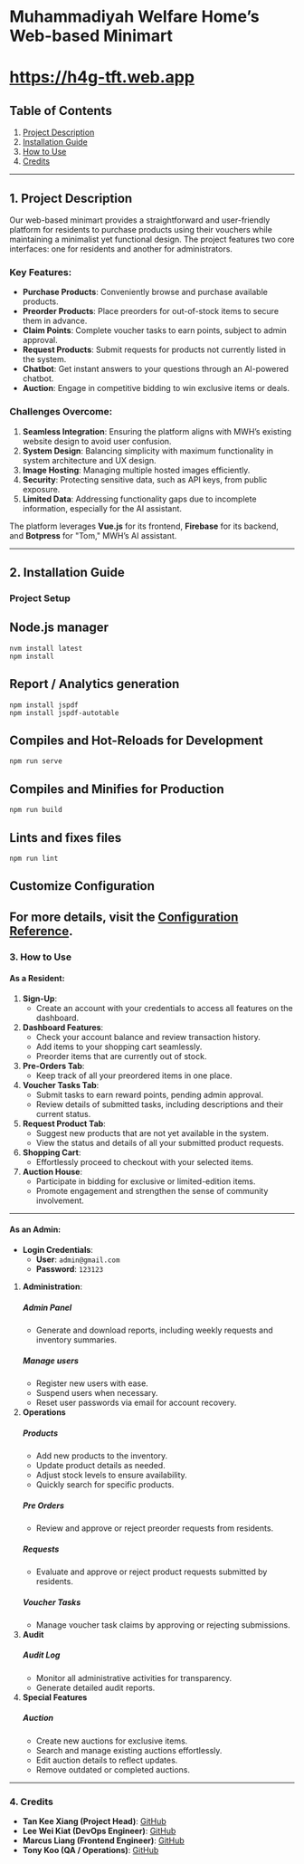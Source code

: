 # Muhammadiyah Welfare Home’s Web-based Minimart

# https://h4g-tft.web.app

## Table of Contents
1. [Project Description](#1-project-description)  
2. [Installation Guide](#2-installation-guide)  
3. [How to Use](#3-how-to-use)  
4. [Credits](#4-credits)  

---

## 1. Project Description

Our web-based minimart provides a straightforward and user-friendly platform for residents to purchase products using their vouchers while maintaining a minimalist yet functional design. The project features two core interfaces: one for residents and another for administrators.

### Key Features:
- **Purchase Products**: Conveniently browse and purchase available products.
- **Preorder Products**: Place preorders for out-of-stock items to secure them in advance.
- **Claim Points**: Complete voucher tasks to earn points, subject to admin approval.
- **Request Products**: Submit requests for products not currently listed in the system.
- **Chatbot**: Get instant answers to your questions through an AI-powered chatbot.
- **Auction**: Engage in competitive bidding to win exclusive items or deals.

### Challenges Overcome:
1. **Seamless Integration**: Ensuring the platform aligns with MWH’s existing website design to avoid user confusion.  
2. **System Design**: Balancing simplicity with maximum functionality in system architecture and UX design.  
3. **Image Hosting**: Managing multiple hosted images efficiently.  
4. **Security**: Protecting sensitive data, such as API keys, from public exposure.  
5. **Limited Data**: Addressing functionality gaps due to incomplete information, especially for the AI assistant.

The platform leverages **Vue.js** for its frontend, **Firebase** for its backend, and **Botpress** for "Tom," MWH’s AI assistant.

---

## 2. Installation Guide

### Project Setup

## Node.js manager
```
nvm install latest
npm install
```

## Report / Analytics generation
```
npm install jspdf
npm install jspdf-autotable
```

## Compiles and Hot-Reloads for Development
```
npm run serve
```

## Compiles and Minifies for Production

```
npm run build
```

## Lints and fixes files
```
npm run lint
```

## Customize Configuration
For more details, visit the [Configuration Reference](https://cli.vuejs.org/config/).
---

### 3. How to Use

#### As a Resident:
1. **Sign-Up**:
   - Create an account with your credentials to access all features on the dashboard.
3. **Dashboard Features**:  
   - Check your account balance and review transaction history.
   - Add items to your shopping cart seamlessly.
   - Preorder items that are currently out of stock.
4. **Pre-Orders Tab**:
   - Keep track of all your preordered items in one place.
5. **Voucher Tasks Tab**:
   - Submit tasks to earn reward points, pending admin approval.
   - Review details of submitted tasks, including descriptions and their current status.
6. **Request Product Tab**:
   - Suggest new products that are not yet available in the system.
   - View the status and details of all your submitted product requests.
7. **Shopping Cart**:
   - Effortlessly proceed to checkout with your selected items.
8. **Auction House**:  
   - Participate in bidding for exclusive or limited-edition items.
   - Promote engagement and strengthen the sense of community involvement.
---

#### As an Admin:
- **Login Credentials**:  
  - **User**: `admin@gmail.com`  
  - **Password**: `123123`

1. **Administration**:
   ##### Admin Panel
      - Generate and download reports, including weekly requests and inventory summaries.
   ##### Manage users
      - Register new users with ease.
      - Suspend users when necessary.
      - Reset user passwords via email for account recovery.
2. **Operations**
   ##### Products
      - Add new products to the inventory.
      - Update product details as needed.
      - Adjust stock levels to ensure availability.
      - Quickly search for specific products.
   ##### Pre Orders
      - Review and approve or reject preorder requests from residents.
   ##### Requests
      - Evaluate and approve or reject product requests submitted by residents.
   ##### Voucher Tasks
      - Manage voucher task claims by approving or rejecting submissions.
3. **Audit**
   ##### Audit Log
      - Monitor all administrative activities for transparency.
      - Generate detailed audit reports.
4. **Special Features**
   ##### Auction
      - Create new auctions for exclusive items.
      - Search and manage existing auctions effortlessly.
      - Edit auction details to reflect updates.
      - Remove outdated or completed auctions.
   

---

### 4. Credits

- **Tan Kee Xiang (Project Head)**: [GitHub](https://github.com/kee-x)  
- **Lee Wei Kiat (DevOps Engineer)**: [GitHub](https://github.com/weikiatt)  
- **Marcus Liang (Frontend Engineer)**: [GitHub](https://github.com/LiangMarcus)  
- **Tony Koo (QA / Operations)**: [GitHub](https://github.com/LMDlifers)
